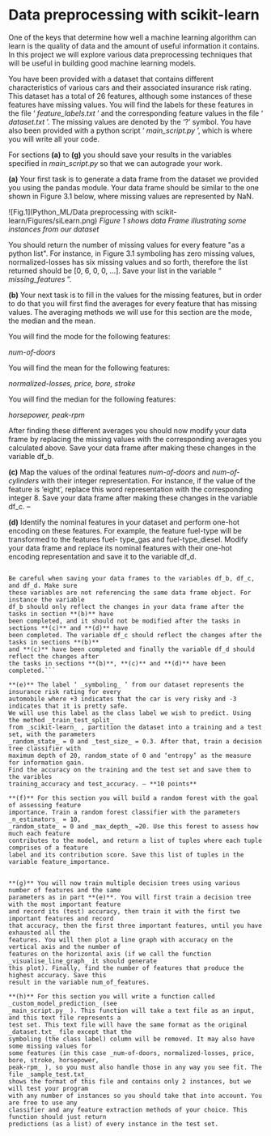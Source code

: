 # Data preprocessing with scikit-learn

One of the keys that determine how well a machine learning algorithm can learn is the
quality of data and the amount of useful information it contains. In this project we will
explore various data preprocessing techniques that will be useful in building good machine
learning models.

You have been provided with a dataset that contains different characteristics of various cars
and their associated insurance risk rating. This dataset has a total of 26 features, although
some instances of these features have missing values. You will find the labels for these
features in the file ‘ _feature_labels.txt_ ’ and the corresponding feature values in the file
‘ _dataset.txt_ ’. The missing values are denoted by the ‘?’ symbol. You have also been provided
with a python script ‘ _main_script.py_ ’, which is where you will write all your code.

For sections **(a)** to **(g)** you should save your results in the variables specified in
_main_script.py_ so that we can autograde your work.

**(a)**
Your first task is to generate a data frame from the dataset we provided you using the
pandas module. Your data frame should be similar to the one shown in Figure 3.1 below,
where missing values are represented by NaN.

![Fig.1](Python_ML/Data preprocessing with scikit-learn/Figures/siLearn.png)
*Figure 1 shows data Frame illustrating some instances from our dataset*

You should return the number of missing values for every feature "as a python list". For
instance, in Figure 3.1 symboling has zero missing values, normalized-losses has six missing
values and so forth, therefore the list returned should be [0, 6, 0, 0, ...]. Save your list in the
variable “ _missing_features_ ”.

**(b)** Your next task is to fill in the values for the missing features, but in order to do that you
will first find the averages for every feature that has missing values. The averaging methods
we will use for this section are the mode, the median and the mean.

You will find the mode for the following features:


_num-of-doors_

You will find the mean for the following features:

_normalized-losses, price, bore, stroke_

You will find the median for the following features:

_horsepower, peak-rpm_

After finding these different averages you should now modify your data frame by replacing
the missing values with the corresponding averages you calculated above. Save your data
frame after making these changes in the variable df_b.

**(c)** Map the values of the ordinal features _num-of-doors_ and _num-of-cylinders_ with their
integer representation. For instance, if the value of the feature is ‘eight’, replace this word
representation with the corresponding integer 8. Save your data frame after making these
changes in the variable df_c. –

**(d)** Identify the nominal features in your dataset and perform one-hot encoding on these
features. For example, the feature fuel-type will be transformed to the features fuel-
type_gas and fuel-type_diesel. Modify your data frame and replace its nominal features with
their one-hot encoding representation and save it to the variable df_d.

```Note:

Be careful when saving your data frames to the variables df_b, df_c, and df_d. Make sure
these variables are not referencing the same data frame object. For instance the variable
df_b should only reflect the changes in your data frame after the tasks in section **(b)** have
been completed, and it should not be modified after the tasks in sections **(c)** and **(d)** have
been completed. The variable df_c should reflect the changes after the tasks in sections **(b)**
and **(c)** have been completed and finally the variable df_d should reflect the changes after
the tasks in sections **(b)**, **(c)** and **(d)** have been completed.```

**(e)** The label ‘ _symboling_ ’ from our dataset represents the insurance risk rating for every
automobile where +3 indicates that the car is very risky and -3 indicates that it is pretty safe.
We will use this label as the class label we wish to predict. Using the method _train_test_split_
from _scikit-learn_ , partition the dataset into a training and a test set, with the parameters
_random_state_ = 0 and _test_size_ = 0.3. After that, train a decision tree classifier with
maximum depth of 20, random_state of 0 and ‘entropy’ as the measure for information gain.
Find the accuracy on the training and the test set and save them to the varibles
training_accuracy and test_accuracy. – **10 points**

**(f)** For this section you will build a random forest with the goal of assessing feature
importance. Train a random forest classifier with the parameters _n_estimators_ = 10,
_random_state_ = 0 and _max_depth_ =20. Use this forest to assess how much each feature
contributes to the model, and return a list of tuples where each tuple comprises of a feature
label and its contribution score. Save this list of tuples in the variable feature_importance.


**(g)** You will now train multiple decision trees using various number of features and the same
parameters as in part **(e)**. You will first train a decision tree with the most important feature
and record its (test) accuracy, then train it with the first two important features and record
that accuracy, then the first three important features, until you have exhausted all the
features. You will then plot a line graph with accuracy on the vertical axis and the number of
features on the horizontal axis (if we call the function _visualise_line_graph_ it should generate
this plot). Finally, find the number of features that produce the highest accuracy. Save this
result in the variable num_of_features.

**(h)** For this section you will write a function called _custom_model_prediction_ (see
_main_script.py_ ). This function will take a text file as an input, and this text file represents a
test set. This text file will have the same format as the original _dataset.txt_ file except that the
symboling (the class label) column will be removed. It may also have some missing values for
some features (in this case _num-of-doors, normalized-losses, price, bore, stroke, horsepower,
peak-rpm_ ), so you must also handle those in any way you see fit. The file _sample_test.txt_
shows the format of this file and contains only 2 instances, but we will test your program
with any number of instances so you should take that into account. You are free to use any
classifier and any feature extraction methods of your choice. This function should just return
predictions (as a list) of every instance in the test set.
